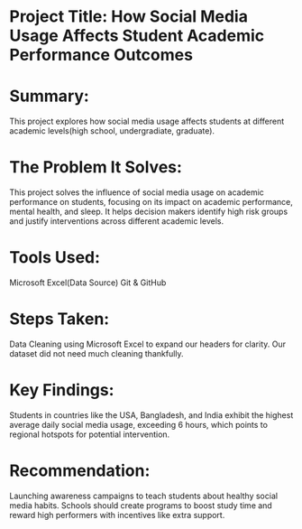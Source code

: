 # Project Title: How Social Media Usage Affects Student Academic Performance Outcomes
# Summary: 
This project explores how social media usage affects students at different academic levels(high school, undergradiate, graduate).
# The Problem It Solves: 
This project solves the influence of social media usage on academic performance on students, focusing on its impact on academic performance, mental health, and sleep. It helps decision makers identify high risk groups and justify interventions across different academic levels.
# Tools Used: 
Microsoft Excel(Data Source)
Git & GitHub
# Steps Taken:
Data Cleaning using Microsoft Excel to expand our headers for clarity. Our dataset did not need much cleaning thankfully.
# Key Findings: 
Students in countries like the USA, Bangladesh, and India exhibit the highest average daily social media usage, exceeding 6 hours, which points to regional hotspots for potential intervention.
# Recommendation: 
Launching awareness campaigns to teach students about healthy social media habits. Schools should create programs to boost study time and reward high performers with incentives like extra support.
